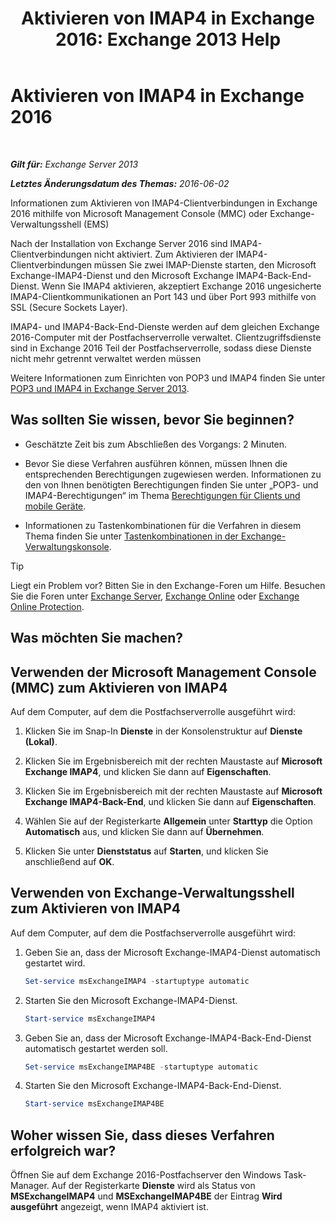 ﻿---
title: 'Aktivieren von IMAP4 in Exchange 2016: Exchange 2013 Help'
TOCTitle: Aktivieren von IMAP4 in Exchange 2016
ms:assetid: c1ae10dd-14da-4400-b38d-2aeafde8abe6
ms:mtpsurl: https://technet.microsoft.com/de-de/library/Bb124489(v=EXCHG.150)
ms:contentKeyID: 50476643
ms.date: 04/24/2018
mtps_version: v=EXCHG.150
ms.translationtype: HT
---

# Aktivieren von IMAP4 in Exchange 2016

 

_**Gilt für:** Exchange Server 2013_

_**Letztes Änderungsdatum des Themas:** 2016-06-02_

Informationen zum Aktivieren von IMAP4-Clientverbindungen in Exchange 2016 mithilfe von Microsoft Management Console (MMC) oder Exchange-Verwaltungsshell (EMS)

Nach der Installation von Exchange Server 2016 sind IMAP4-Clientverbindungen nicht aktiviert. Zum Aktivieren der IMAP4-Clientverbindungen müssen Sie zwei IMAP-Dienste starten, den Microsoft Exchange-IMAP4-Dienst und den Microsoft Exchange IMAP4-Back-End-Dienst. Wenn Sie IMAP4 aktivieren, akzeptiert Exchange 2016 ungesicherte IMAP4-Clientkommunikationen an Port 143 und über Port 993 mithilfe von SSL (Secure Sockets Layer).

IMAP4- und IMAP4-Back-End-Dienste werden auf dem gleichen Exchange 2016-Computer mit der Postfachserverrolle verwaltet. Clientzugriffsdienste sind in Exchange 2016 Teil der Postfachserverrolle, sodass diese Dienste nicht mehr getrennt verwaltet werden müssen

Weitere Informationen zum Einrichten von POP3 und IMAP4 finden Sie unter [POP3 und IMAP4 in Exchange Server 2013](pop3-and-imap4-in-exchange-server-2013-exchange-2013-help.md).

## Was sollten Sie wissen, bevor Sie beginnen?

  - Geschätzte Zeit bis zum Abschließen des Vorgangs: 2 Minuten.

  - Bevor Sie diese Verfahren ausführen können, müssen Ihnen die entsprechenden Berechtigungen zugewiesen werden. Informationen zu den von Ihnen benötigten Berechtigungen finden Sie unter „POP3- und IMAP4-Berechtigungen“ im Thema [Berechtigungen für Clients und mobile Geräte](clients-and-mobile-devices-permissions-exchange-2013-help.md).

  - Informationen zu Tastenkombinationen für die Verfahren in diesem Thema finden Sie unter [Tastenkombinationen in der Exchange-Verwaltungskonsole](keyboard-shortcuts-in-the-exchange-admin-center-exchange-online-protection-help.md).


> [!TIP]
> Liegt ein Problem vor? Bitten Sie in den Exchange-Foren um Hilfe. Besuchen Sie die Foren unter <A href="https://go.microsoft.com/fwlink/p/?linkid=60612">Exchange Server</A>, <A href="https://go.microsoft.com/fwlink/p/?linkid=267542">Exchange Online</A> oder <A href="https://go.microsoft.com/fwlink/p/?linkid=285351">Exchange Online Protection</A>.



## Was möchten Sie machen?

## Verwenden der Microsoft Management Console (MMC) zum Aktivieren von IMAP4

Auf dem Computer, auf dem die Postfachserverrolle ausgeführt wird:

1.  Klicken Sie im Snap-In **Dienste** in der Konsolenstruktur auf **Dienste (Lokal)**.

2.  Klicken Sie im Ergebnisbereich mit der rechten Maustaste auf **Microsoft Exchange IMAP4**, und klicken Sie dann auf **Eigenschaften**.

3.  Klicken Sie im Ergebnisbereich mit der rechten Maustaste auf **Microsoft Exchange IMAP4-Back-End**, und klicken Sie dann auf **Eigenschaften**.

4.  Wählen Sie auf der Registerkarte **Allgemein** unter **Starttyp** die Option **Automatisch** aus, und klicken Sie dann auf **Übernehmen**.

5.  Klicken Sie unter **Dienststatus** auf **Starten**, und klicken Sie anschließend auf **OK**.

## Verwenden von Exchange-Verwaltungsshell zum Aktivieren von IMAP4

Auf dem Computer, auf dem die Postfachserverrolle ausgeführt wird:

1.  Geben Sie an, dass der Microsoft Exchange-IMAP4-Dienst automatisch gestartet wird.
    
    ```powershell
    Set-service msExchangeIMAP4 -startuptype automatic
    ```

2.  Starten Sie den Microsoft Exchange-IMAP4-Dienst.
    
    ```powershell
    Start-service msExchangeIMAP4
    ```

3.  Geben Sie an, dass der Microsoft Exchange-IMAP4-Back-End-Dienst automatisch gestartet werden soll.
    
    ```powershell
    Set-service msExchangeIMAP4BE -startuptype automatic
    ```

4.  Starten Sie den Microsoft Exchange-IMAP4-Back-End-Dienst.
    
    ```powershell
    Start-service msExchangeIMAP4BE
    ```

## Woher wissen Sie, dass dieses Verfahren erfolgreich war?

Öffnen Sie auf dem Exchange 2016-Postfachserver den Windows Task-Manager. Auf der Registerkarte **Dienste** wird als Status von **MSExchangeIMAP4** und **MSExchangeIMAP4BE** der Eintrag **Wird ausgeführt** angezeigt, wenn IMAP4 aktiviert ist.

